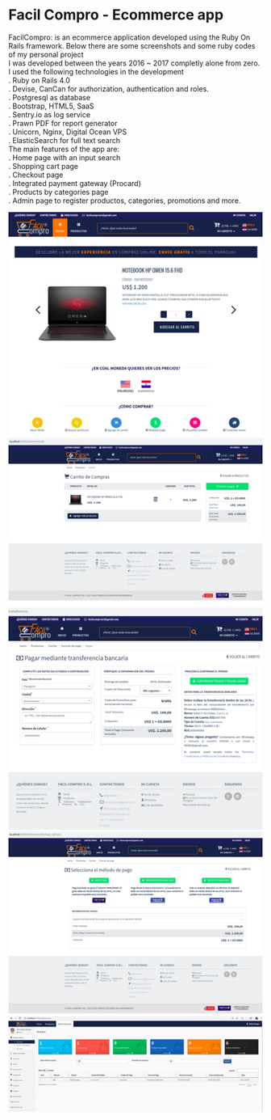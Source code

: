 # Facil Compro - Ecommerce app

FacilCompro: is an ecommerce application developed using the Ruby On Rails framework. 
Below there are some screenshots and some ruby codes of my personal project<br/>
I was developed between the years 2016 ~ 2017 completly alone from zero.<br/>
I used the following technologies in the development <br/>
. Ruby on Rails 4.0 <br/>
. Devise, CanCan for authorization, authentication and roles. <br/>
. Postgresql as database <br/>
. Bootstrap, HTML5, SaaS <br/>
. Sentry.io as log service <br/>
. Prawn PDF for report generator <br/>
. Unicorn, Nginx, Digital Ocean VPS<br/>
. ElasticSearch for full text search<br/>
The main features of the app are: <br/>
. Home page with an input search <br/>
. Shopping cart page <br/>
. Checkout page <br/>
. Integrated payment gateway (Procard) <br/>
. Products by categories page <br/>
. Admin page to register productos, categories, promotions and more. <br/>


![GitHub Logo](pages/home.png)
![GitHub Logo](pages/cart.png)
![GitHub Logo](pages/checkout.png)
![GitHub Logo](pages/payment_methods.png)
![GitHub Logo](pages/admin.png)


